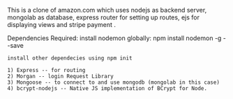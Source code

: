 This is a clone of amazon.com which uses nodejs as backend server, mongolab as database, express router for setting up routes,
ejs for displaying views and stripe payment .

Dependencies Required:
 install nodemon  globally: 
	npm install nodemon -g --save

	install other dependecies using npm init

	1) Express -- for routing
	2) Morgan -- login Request Library
	3) Mongoose -- to connect to and use mongodb (mongolab in this case)
	4) bcrypt-nodejs -- Native JS implementation of BCrypt for Node.